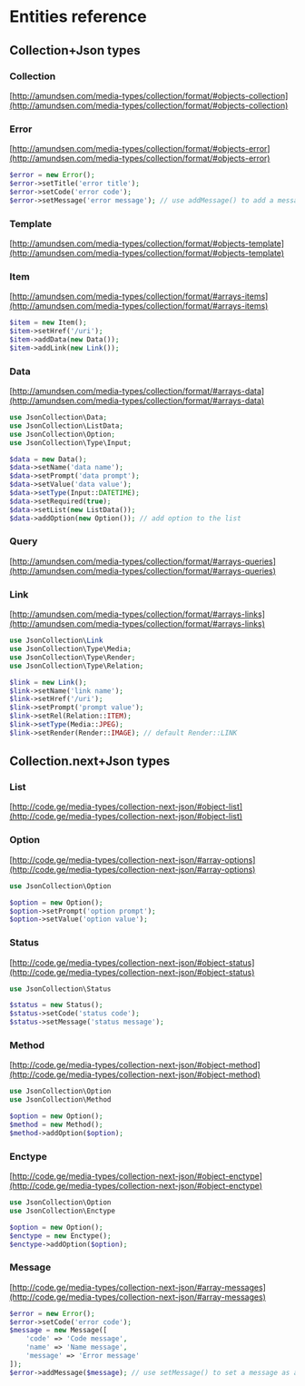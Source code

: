 # Entities reference

## Collection+Json types

### Collection

[http://amundsen.com/media-types/collection/format/#objects-collection](http://amundsen.com/media-types/collection/format/#objects-collection)

### Error

[http://amundsen.com/media-types/collection/format/#objects-error](http://amundsen.com/media-types/collection/format/#objects-error)

```php
$error = new Error();
$error->setTitle('error title');
$error->setCode('error code');
$error->setMessage('error message'); // use addMessage() to add a message as an object instead
```

### Template

[http://amundsen.com/media-types/collection/format/#objects-template](http://amundsen.com/media-types/collection/format/#objects-template)

### Item

[http://amundsen.com/media-types/collection/format/#arrays-items](http://amundsen.com/media-types/collection/format/#arrays-items)

```php
$item = new Item();
$item->setHref('/uri');
$item->addData(new Data());
$item->addLink(new Link());
```

### Data

[http://amundsen.com/media-types/collection/format/#arrays-data](http://amundsen.com/media-types/collection/format/#arrays-data)

```php
use JsonCollection\Data;
use JsonCollection\ListData;
use JsonCollection\Option;
use JsonCollection\Type\Input;

$data = new Data();
$data->setName('data name');
$data->setPrompt('data prompt');
$data->setValue('data value');
$data->setType(Input::DATETIME);
$data->setRequired(true);
$data->setList(new ListData());
$data->addOption(new Option()); // add option to the list
```

### Query

[http://amundsen.com/media-types/collection/format/#arrays-queries](http://amundsen.com/media-types/collection/format/#arrays-queries)

### Link

[http://amundsen.com/media-types/collection/format/#arrays-links](http://amundsen.com/media-types/collection/format/#arrays-links)

```php
use JsonCollection\Link
use JsonCollection\Type\Media;
use JsonCollection\Type\Render;
use JsonCollection\Type\Relation;

$link = new Link();
$link->setName('link name');
$link->setHref('/uri');
$link->setPrompt('prompt value');
$link->setRel(Relation::ITEM);
$link->setType(Media::JPEG);
$link->setRender(Render::IMAGE); // default Render::LINK
```

## Collection.next+Json types

### List

[http://code.ge/media-types/collection-next-json/#object-list](http://code.ge/media-types/collection-next-json/#object-list)

### Option

[http://code.ge/media-types/collection-next-json/#array-options](http://code.ge/media-types/collection-next-json/#array-options)

```php
use JsonCollection\Option

$option = new Option();
$option->setPrompt('option prompt');
$option->setValue('option value');
```

### Status

[http://code.ge/media-types/collection-next-json/#object-status](http://code.ge/media-types/collection-next-json/#object-status)

```php
use JsonCollection\Status

$status = new Status();
$status->setCode('status code');
$status->setMessage('status message');
```

### Method

[http://code.ge/media-types/collection-next-json/#object-method](http://code.ge/media-types/collection-next-json/#object-method)

```php
use JsonCollection\Option
use JsonCollection\Method

$option = new Option();
$method = new Method();
$method->addOption($option);
```

### Enctype

[http://code.ge/media-types/collection-next-json/#object-enctype](http://code.ge/media-types/collection-next-json/#object-enctype)

```php
use JsonCollection\Option
use JsonCollection\Enctype

$option = new Option();
$enctype = new Enctype();
$enctype->addOption($option);
```

### Message

[http://code.ge/media-types/collection-next-json/#array-messages](http://code.ge/media-types/collection-next-json/#array-messages)

```php
$error = new Error();
$error->setCode('error code');
$message = new Message([
    'code' => 'Code message',
    'name' => 'Name message',
    'message' => 'Error message'
]);
$error->addMessage($message); // use setMessage() to set a message as a string instead
```
